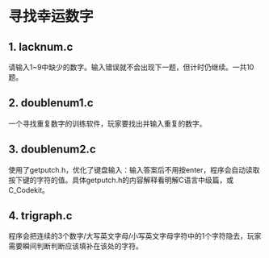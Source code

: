 # 寻找幸运数字
## 1. lacknum.c
请输入1~9中缺少的数字。输入错误就不会出现下一题，但计时仍继续。一共10题。

## 2. doublenum1.c
一个寻找重复数字的训练软件，玩家要找出并输入重复的数字。

## 3. doublenum2.c
使用了getputch.h，优化了键盘输入：输入答案后不用按enter，程序会自动读取按下键的字符的值。具体getputch.h的内容解释看明解C语言中级篇，或C_Codekit。

## 4. trigraph.c
程序会把连续的3个数字/大写英文字母/小写英文字母字符中的1个字符隐去，玩家需要瞬间判断判断应该填补在该处的字符。